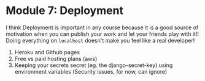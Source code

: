 # Module 7: Deployment
I think Deployment is important in any course because it is a good source of motivation when you can publish your work and let your friends play with it!! Doing everything on ```localhost``` doesn't make you feel like a real developer! 

1. Heroku and Github pages
2. Free vs paid hosting plans (aws)
3. Keeping your secrets secret (eg. the django-secret-key) using environment variables (Security issues, for now, can ignore)
